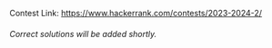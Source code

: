 Contest Link: https://www.hackerrank.com/contests/2023-2024-2/
###### Correct solutions will be added shortly.
